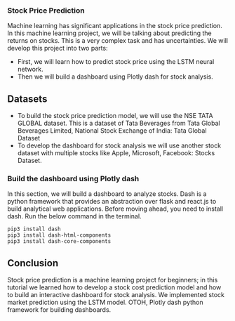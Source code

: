 ### Stock Price Prediction 

Machine learning has significant applications in the stock price prediction. In this machine learning project, we will be talking about predicting the returns on stocks. This is a very complex task and has uncertainties. We will develop this project into two parts:


- First, we will learn how to predict stock price using the LSTM neural network.
- Then we will build a dashboard using Plotly dash for stock analysis.

 ## Datasets
- To build the stock price prediction model, we will use the NSE TATA GLOBAL dataset. This is a dataset of Tata Beverages from Tata Global Beverages Limited, National Stock Exchange of India: Tata Global Dataset
- To develop the dashboard for stock analysis we will use another stock dataset with multiple stocks like Apple, Microsoft, Facebook: Stocks Dataset.

### Build the dashboard using Plotly dash
In this section, we will build a dashboard to analyze stocks. Dash is a python framework that provides an abstraction over flask and react.js to build analytical web applications.
Before moving ahead, you need to install dash. Run the below command in the terminal.
```
pip3 install dash
pip3 install dash-html-components
pip3 install dash-core-components
```

## Conclusion
Stock price prediction is a machine learning project for beginners; in this tutorial we learned how to develop a stock cost prediction model and how to build an interactive dashboard for stock analysis. We implemented stock market prediction using the LSTM model. OTOH, Plotly dash python framework for building dashboards.

